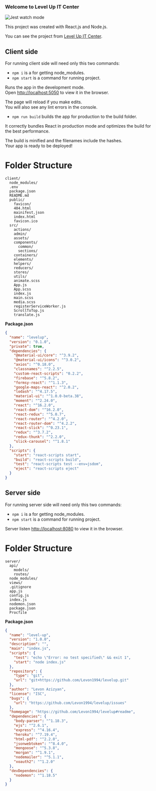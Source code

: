 ### Welcome to Level Up IT Center

![Jest watch mode](https://firebasestorage.googleapis.com/v0/b/newproject-b6af4.appspot.com/o/level%20up%20cover%20700%20px.jpg?alt=media&token=a8c09644-d1d8-428a-841b-32e6c3d5fcff)


This project was created with React.js and Node.js.

You can see the project from [Level Up IT Center](https://levelup.am).

## Client side

For running client side will need only this two commands:

* `npm i` is a for getting node_modules.
* `npm start` is a command for running project.

Runs the app in the development mode.<br>
Open [http://localhost:5050](http://localhost:5050) to view it in the browser.

The page will reload if you make edits.<br>
You will also see any lint errors in the console.

* `npm run build` builds the app for production to the build folder.

It correctly bundles React in production mode and optimizes the build for the best performance.

The build is minified and the filenames include the hashes.<br>
Your app is ready to be deployed!

# Folder Structure

```
client/
  node_modules/
  .env
  package.json
  README.md
  public/
    favicon/
    404.html
    mainifest.json
    index.html
    favicon.ico
  src/
    actions/
    admin/
    assets/
    components/
      common/
      sections/
    containers/
    elements/
    helpers/
    reducers/
    stores/
    utils/
    animate.scss
    App.js
    App.scss
    index.js
    main.scss
    media.scss
    registerServiceWorker.js
    ScrollToTop.js
    translate.js
```

**Package.json**

```json
{
  "name": "levelup",
  "version": "0.1.0",
  "private": true,
  "dependencies": {
    "@material-ui/core": "^3.9.2",
    "@material-ui/icons": "^3.0.2",
    "axios": "^0.18.0",
    "classnames": "^2.2.5",
    "custom-react-scripts": "0.2.2",
    "firebase": "^5.8.2",
    "formsy-react": "^1.1.3",
    "google-maps-react": "^2.0.2",
    "lodash": "^4.17.5",
    "material-ui": "^1.0.0-beta.38",
    "moment": "^2.24.0",
    "react": "^16.2.0",
    "react-dom": "^16.2.0",
    "react-redux": "^5.0.7",
    "react-router": "^4.2.0",
    "react-router-dom": "^4.2.2",
    "react-slick": "^0.23.1",
    "redux": "^3.7.2",
    "redux-thunk": "^2.2.0",
    "slick-carousel": "^1.8.1"
  },
  "scripts": {
    "start": "react-scripts start",
    "build": "react-scripts build",
    "test": "react-scripts test --env=jsdom",
    "eject": "react-scripts eject"
  }
}
```

## Server side

For running server side will need only this two commands:

* `npm i` is a for getting node_modules.
* `npm start` is a command for running project.

Server listen [http://localhost:8080](http://localhost:5050) to view it in the browser.

# Folder Structure

```
server/
  api/
    models/
    routes/
  node_modules/
  views/
  .gitignore
  app.js
  config.js
  index.js
  nodemon.json
  package.json
  Procfile
```

**Package.json**

```json
{
  "name": "level-up",
  "version": "1.0.0",
  "description": "",
  "main": "index.js",
  "scripts": {
    "test": "echo \"Error: no test specified\" && exit 1",
    "start": "node index.js"
  },
  "repository": {
    "type": "git",
    "url": "git+https://github.com/Levon1994/levelup.git"
  },
  "author": "Levon Azizyan",
  "license": "ISC",
  "bugs": {
    "url": "https://github.com/Levon1994/levelup/issues"
  },
  "homepage": "https://github.com/Levon1994/levelup#readme",
  "dependencies": {
    "body-parser": "^1.18.3",
    "ejs": "^2.6.1",
    "express": "^4.16.4",
    "heroku": "^7.19.4",
    "html-pdf": "^2.2.0",
    "jsonwebtoken": "^8.4.0",
    "mongoose": "^5.3.8",
    "morgan": "^1.9.1",
    "nodemailer": "^5.1.1",
    "xoauth2": "^1.2.0"
  },
  "devDependencies": {
    "nodemon": "^1.18.5"
  }
}
```